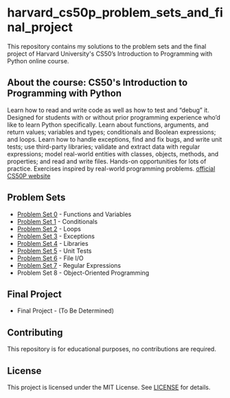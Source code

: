 # harvard_cs50p_problem_sets_and_final_project

This repository contains my solutions to the problem sets and the final project of Harvard University's CS50’s Introduction to Programming with Python online course.

## About the course: CS50's Introduction to Programming with Python
Learn how to read and write code as well as how to test and “debug” it. Designed for students with or without prior programming experience who’d like to learn Python specifically. Learn about functions, arguments, and return values; variables and types; conditionals and Boolean expressions; and loops. Learn how to handle exceptions, find and fix bugs, and write unit tests; use third-party libraries; validate and extract data with regular expressions; model real-world entities with classes, objects, methods, and properties; and read and write files. Hands-on opportunities for lots of practice. Exercises inspired by real-world programming problems. [official CS50P website](https://cs50.harvard.edu/python/2022/)

## Problem Sets
- [Problem Set 0](./problem_set_0) - Functions and Variables
- [Problem Set 1](./problem_set_1) - Conditionals
- [Problem Set 2](./problem_set_2) - Loops
- [Problem Set 3](./problem_set_3) - Exceptions
- [Problem Set 4](./problem_set_4) - Libraries
- [Problem Set 5](./problem_set_5) - Unit Tests
- [Problem Set 6](./problem_set_6) - File I/O
- [Problem Set 7](./problem_set_7) - Regular Expressions
- Problem Set 8 - Object-Oriented Programming

## Final Project
- Final Project - (To Be Determined)

## Contributing
This repository is for educational purposes, no contributions are required.

## License
This project is licensed under the MIT License. See [LICENSE](./LICENSE) for details.